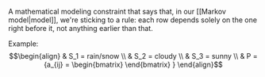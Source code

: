 A mathematical modeling constraint that says that, in our [[Markov model|model]], we're sticking to a rule: each row depends solely on the one right before it, not anything earlier than that.

Example:
$$\begin{align}
& S_1 = rain/snow \\
& S_2 = cloudy \\
& S_3 = sunny \\
& P = {a_{ij} = 
\begin{bmatrix}
\end{bmatrix}
}
\end{align}$$